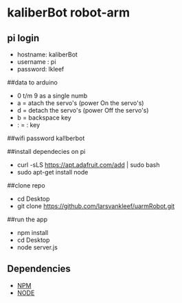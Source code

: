 # kaliberBot robot-arm

## pi login
- hostname: kaliberBot
- username : pi
- password: lkleef

##data to arduino 
- 0 t/m 9 as a single numb
- a = atach the servo's (power On the servo's)
- d = detach the servo's (power Off the servo's)
- b = backspace key
- : = : key

##wifi password
kal!berbot

##install dependecies on pi
- curl -sLS https://apt.adafruit.com/add | sudo bash
- sudo apt-get install node

##clone repo
- cd Desktop
- git clone https://github.com/larsvankleef/uarmRobot.git

##run the app
- npm install
- cd Desktop
- node server.js

## Dependencies
* [NPM](https://www.npmjs.com/)
* [NODE](https://www.nodejs.org/)
